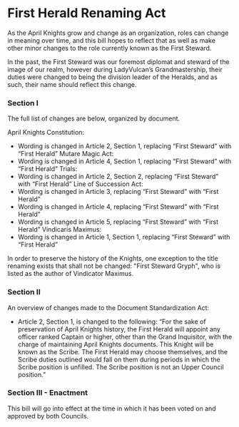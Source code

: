 [Bill number: 9-102]: #
[Author: First Officer Link922]: #
[Author: First Steward Goffstown]: #
[Proposed Date: 5/17/2024]: #
[Passed Date: 5/31/2024]: #

# First Herald Renaming Act

As the April Knights grow and change as an organization, roles can change in meaning over time, and this bill hopes to reflect that as well as make other minor changes to the role currently known as the First Steward.

In the past, the First Steward was our foremost diplomat and steward of the image of our realm, however during LadyVulcan’s Grandmastership, their duties were changed to being the division leader of the Heralds, and as such, their name should reflect this change.

### Section I
The full list of changes are below, organized by document.

April Knights Constitution:
* Wording is changed in Article 2, Section 1, replacing “First Steward” with “First Herald”
Mutare Magic Act:
* Wording is changed in Article 4, Section 1, replacing “First Steward” with “First Herald”
Trials:
* Wording is changed in Article 2, Section 2, replacing “First Steward” with “First Herald”
Line of Succession Act:
* Wording is changed in Article 3, replacing “First Steward” with “First Herald”
* Wording is changed in Article 4, replacing “First Steward” with “First Herald”
* Wording is changed in Article 5, replacing “First Steward” with “First Herald”
Vindicaris Maximus:
* Wording is changed in Article 1, Section 1, replacing “First Steward” with “First Herald”

In order to preserve the history of the Knights, one exception to the title renaming exists that shall not be changed: "First Steward Gryph", who is listed as the author of Vindicator Maximus.

### Section II
An overview of changes made to the Document Standardization Act:
* Article 2, Section 1, is changed to the following: “For the sake of preservation of April Knights history, the First Herald will appoint any officer ranked Captain or higher, other than the Grand Inquisitor, with the charge of maintaining April Knights documents. This Knight will be known as the Scribe. The First Herald may choose themselves, and the Scribe duties outlined would fall on them during periods in which the Scribe position is unfilled. The Scribe position is not an Upper Council position.”

### Section III - Enactment
This bill will go into effect at the time in which it has been voted on and approved by both Councils.
